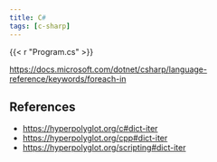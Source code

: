 ```yaml
---
title: C#
tags: [c-sharp]
---
```


{{< r "Program.cs" >}}

<https://docs.microsoft.com/dotnet/csharp/language-reference/keywords/foreach-in>

## References

- <https://hyperpolyglot.org/c#dict-iter>
- <https://hyperpolyglot.org/cpp#dict-iter>
- <https://hyperpolyglot.org/scripting#dict-iter>
